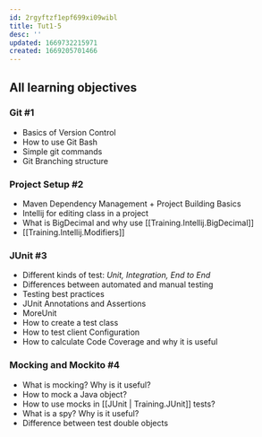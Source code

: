 ```yaml
---
id: 2rgyftzf1epf699xi09wibl
title: Tut1-5
desc: ''
updated: 1669732215971
created: 1669205701466
---
```

## All learning objectives
### Git #1
- Basics of Version Control
- How to use Git Bash
- Simple git commands
- Git Branching structure
### Project Setup #2
- Maven Dependency Management + Project Building Basics
- Intellij for editing class in a project
- What is BigDecimal and why use [[Training.Intellij.BigDecimal]]
- [[Training.Intellij.Modifiers]]
### JUnit #3
- Different kinds of test: *Unit, Integration, End to End*
- Differences between automated and manual testing
- Testing best practices
- JUnit Annotations and Assertions
- MoreUnit
- How to create a test class
- How to test client Configuration
- How to calculate Code Coverage and why it is useful
### Mocking and Mockito #4
- What is mocking? Why is it useful?
- How to mock a Java object?
- How to use mocks in [[JUnit | Training.JUnit]] tests?
- What is a spy? Why is it useful?
- Difference between test double objects
